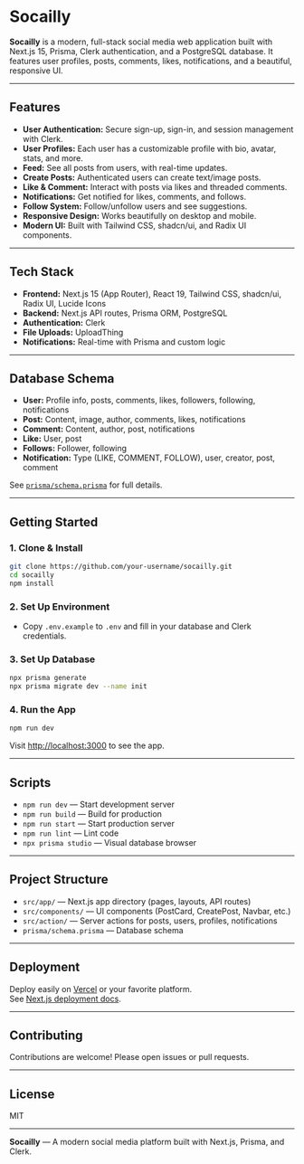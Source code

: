 # Socailly

**Socailly** is a modern, full-stack social media web application built with Next.js 15, Prisma, Clerk authentication, and a PostgreSQL database. It features user profiles, posts, comments, likes, notifications, and a beautiful, responsive UI.

---

## Features

- **User Authentication:** Secure sign-up, sign-in, and session management with Clerk.
- **User Profiles:** Each user has a customizable profile with bio, avatar, stats, and more.
- **Feed:** See all posts from users, with real-time updates.
- **Create Posts:** Authenticated users can create text/image posts.
- **Like & Comment:** Interact with posts via likes and threaded comments.
- **Notifications:** Get notified for likes, comments, and follows.
- **Follow System:** Follow/unfollow users and see suggestions.
- **Responsive Design:** Works beautifully on desktop and mobile.
- **Modern UI:** Built with Tailwind CSS, shadcn/ui, and Radix UI components.

---

## Tech Stack

- **Frontend:** Next.js 15 (App Router), React 19, Tailwind CSS, shadcn/ui, Radix UI, Lucide Icons
- **Backend:** Next.js API routes, Prisma ORM, PostgreSQL
- **Authentication:** Clerk
- **File Uploads:** UploadThing
- **Notifications:** Real-time with Prisma and custom logic

---

## Database Schema

- **User:** Profile info, posts, comments, likes, followers, following, notifications
- **Post:** Content, image, author, comments, likes, notifications
- **Comment:** Content, author, post, notifications
- **Like:** User, post
- **Follows:** Follower, following
- **Notification:** Type (LIKE, COMMENT, FOLLOW), user, creator, post, comment

See [`prisma/schema.prisma`](prisma/schema.prisma) for full details.

---

## Getting Started

### 1. Clone & Install

```bash
git clone https://github.com/your-username/socailly.git
cd socailly
npm install
```

### 2. Set Up Environment

- Copy `.env.example` to `.env` and fill in your database and Clerk credentials.

### 3. Set Up Database

```bash
npx prisma generate
npx prisma migrate dev --name init
```

### 4. Run the App

```bash
npm run dev
```

Visit [http://localhost:3000](http://localhost:3000) to see the app.

---

## Scripts

- `npm run dev` — Start development server
- `npm run build` — Build for production
- `npm run start` — Start production server
- `npm run lint` — Lint code
- `npx prisma studio` — Visual database browser

---

## Project Structure

- `src/app/` — Next.js app directory (pages, layouts, API routes)
- `src/components/` — UI components (PostCard, CreatePost, Navbar, etc.)
- `src/action/` — Server actions for posts, users, profiles, notifications
- `prisma/schema.prisma` — Database schema

---

## Deployment

Deploy easily on [Vercel](https://vercel.com/) or your favorite platform.  
See [Next.js deployment docs](https://nextjs.org/docs/app/building-your-application/deploying).

---

## Contributing

Contributions are welcome! Please open issues or pull requests.

---

## License

MIT

---

**Socailly** — A modern social media platform built with Next.js, Prisma, and Clerk.
